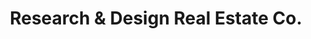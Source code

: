 ---
displayOrder: 2
projectType: 'ux'
title: 'Research & Design Real Estate Co.'
description: 'Redesign of a real estate company listing system to make more intuitive for realtors and assist them in creating more robust listings.'
thumb: 'avi-waxman-f9qZuKoZYoY-unsplash.jpg'
hero:
  file: 'avi-waxman-f9qZuKoZYoY-unsplash.jpg'
  alt: 'Four way street in suburban neighborhood'
heroOrientation: 'vertical'
color: '#f3722c'
sections:
  - type: 'key-image'
    subtitle: 'Task Analysis'
    description: 'The team conducted a series of virtual workshops with industry professionals. The purpose was to collect insights into the usability of the prototype through a wide range industry professionals. They were users that frequently use the original interface and volunteered to test the new design on creating a new listing.'
    image:
      file: 'realestate-img1.png'
      alt: 'Real estate user interface listing pages'
---